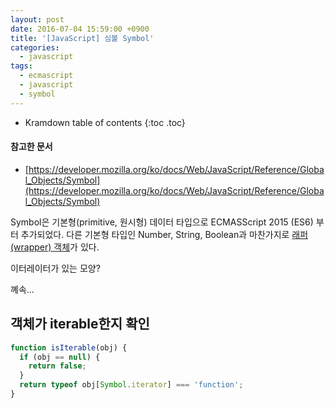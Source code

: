 ```yaml
---
layout: post
date: 2016-07-04 15:59:00 +0900
title: '[JavaScript] 심볼 Symbol'
categories:
  - javascript
tags:
  - ecmascript
  - javascript
  - symbol
---
```


* Kramdown table of contents
{:toc .toc}

#### 참고한 문서

- [https://developer.mozilla.org/ko/docs/Web/JavaScript/Reference/Global_Objects/Symbol](https://developer.mozilla.org/ko/docs/Web/JavaScript/Reference/Global_Objects/Symbol)


Symbol은 기본형(primitive, 원시형) 데이터 타입으로 ECMASScript 2015 (ES6) 부터 추가되었다. 다른 기본형 타입인 Number, String, Boolean과 마찬가지로 [래퍼(wrapper) 객체](http://noritersand.tistory.com/536)가 있다.

이터레이터가 있는 모양?

꼐속...

## 객체가 iterable한지 확인

```js
function isIterable(obj) {
  if (obj == null) {
    return false;
  }
  return typeof obj[Symbol.iterator] === 'function';
}
```
